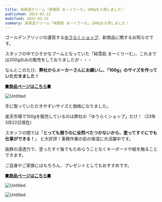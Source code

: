 ```yaml
---
title: 高保湿クリーム「純雪肌 まーくりーむ」100gを入荷しました！
published: 2023-03-22
modified: 2023-03-22
summary: 高保湿クリーム「純雪肌 まーくりーむ」100gを入荷しました！
---
```


ゴールデンブリッジの運営する[ゆうらくショップ](https://www.rakuten.co.jp/yourakshop/)、新商品に関するお知らせです。

スタッフの中でひそかなブームとなっていた「純雪肌 まーくりーむ」、これまでは200gのみの販売をしておりましたが・・・

なんとこのたび、**弊社からメーカーさんにお願いし、「100g」のサイズを作っていただきました！**


**[■商品ページはこちら■](https://item.rakuten.co.jp/yourakshop/compass1628146146/?variantId=compass1628146146)**


![Untitled](/pict/posts/2023/0322/0.jpg)

手に取っていただきやすいサイズと価格になりました。

楽天市場で100gを販売しているのは弊社の「ゆうらくショップ」だけ！（23年3月22日現在）



スタッフの間では「**とっても潤うのに全然べたつかないから、塗ってすぐにでも仕事ができる！**」
と大好評！事務作業の前の保湿に大活躍中です。

抜群の浸透力で、塗ったすぐ後でもためらうことなくキーボードや紙を触ることできます。

ご自身やご家族にはもちろん、プレゼントとしてもおすすめです。



**[■商品ページはこちら■](https://item.rakuten.co.jp/yourakshop/compass1628146146/?variantId=compass1628146146)**



![Untitled](/pict/posts/2023/0322/1.jpg)

![Untitled](/pict/posts/2023/0322/2.jpg)


